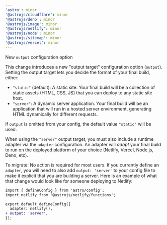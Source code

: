 ```yaml
---
'astro': minor
'@astrojs/cloudflare': minor
'@astrojs/deno': minor
'@astrojs/image': minor
'@astrojs/netlify': minor
'@astrojs/node': minor
'@astrojs/sitemap': minor
'@astrojs/vercel': minor
---
```


New `output` configuration option

This change introduces a new "output target" configuration option (`output`). Setting the output target lets you decide the format of your final build, either:

* `"static"` (default): A static site. Your final build will be a collection of static assets (HTML, CSS, JS) that you can deploy to any static site host.
* `"server"`: A dynamic server application. Your final build will be an application that will run in a hosted server environment, generating HTML dynamically for different requests.

If `output` is omitted from your config, the default value `"static"` will be used.

When using the `"server"` output target, you must also include a runtime adapter via the `adapter` configuration. An adapter will *adapt* your final build to run on the deployed platform of your choice (Netlify, Vercel, Node.js, Deno, etc).

To migrate: No action is required for most users. If you currently define an `adapter`, you will need to also add `output: 'server'` to your config file to make it explicit that you are building a server. Here is an example of what that change would look like for someone deploying to Netlify:

```diff
import { defineConfig } from 'astro/config';
import netlify from '@astrojs/netlify/functions';

export default defineConfig({
  adapter: netlify(),
+ output: 'server',
});
```
